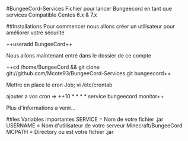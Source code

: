 #BungeeCord-Services
Fichier pour lancer Bungeecord en tant que services Compatible Centos 6.x &amp; 7.x

##Installations
Pour commencer nous allons créer un utilisateur pour améliorer votre sécurité

++useradd BungeeCord++ 

Nous allons maintenant entré dans le dossier de ce compte

++cd /home/BungeeCord && git clone git://github.com/Mcote93/BungeeCord-Services.git bungeecord++


Mettre en place le cron Job; vi /etc/crontab

ajouter  a vos cron => ++10 * * * * service bungeecord monitor++

Plus d'informations a venir...


##les Variables importantes
 SERVICE = Nom de votre fichier .jar
 USERNAME =  Nom d'utilisateur de votre serveur Minecraft/BungeeCord
 MCPATH = Directory ou est votre fichier .jar
 